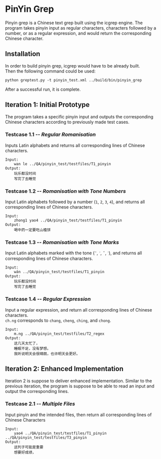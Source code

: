 # PinYin Grep
Pinyin grep is a Chinese text grep built using the icgrep engine. The program takes pinyin input as regular characters, characters followed by a number, or as a regular expression, and would return the corresponding Chinese character. 

## Installation
In order to build pinyin grep, icgrep would have to be already built.\
Then the following command could be used:
```
python greptest.py -t pinyin_test.xml ../build/bin/pinyin_grep
```
After a successful run, it is complete.

## Iteration 1: Initial Prototype
The program takes a specific pinyin input and outputs the corresponding Chinese characters according to previously made test cases.

### Testcase 1.1 -- *Regular Romanisation*
Inputs Latin alphabets and returns all corresponding lines of Chinese characters.

```
Input: 
	wan le ../QA/pinyin_test/testfiles/T1_pinyin
Output:
	玩乐都没时间
	写完了去睡觉
```

### Testcase 1.2 -- *Romanisation with Tone Numbers*
Input Latin alphabets followed by a number (`1`, `2`, `3`, `4`), and returns all corresponding lines of Chinese characters.

```
Input: 
	zhong1 yao4 ../QA/pinyin_test/testfiles/T1_pinyin
Output:
	喝中药一定要吃山楂饼
```

### Testcase 1.3 -- *Romanisation with Tone Marks*
Input Latin alphabets marked with the tone (`ˉ`, `ˊ`, `ˇ`, `ˋ`), and returns all corresponding lines of Chinese characters.

```
Input: 
	wán ../QA/pinyin_test/testfiles/T1_pinyin
Output:
	玩乐都没时间
	写完了去睡觉
```

### Testcase 1.4 -- *Regular Expression*
Input a regular expression, and return all corresponding lines of Chinese characters.\
`ch.ng` corresponds to `chang`, `cheng`, `ching`, and `chong`.

```
Input: 
	m.ng ../QA/pinyin_test/testfiles/T2_regex
Output:
	这几天太忙了，
	睡眠不足，没有梦想。
	我听说明天会很晴朗，也许明天会更好。
```


## Iteration 2: Enhanced Implementation 
Iteration 2 is suppose to deliver enhanced implementation. Similar to the previous iteration, the program is suppose to be able to read an input and output the corresponding lines.

### Testcase 2.1 -- *Multiple Files*
Input pinyin and the intended files, then return all corresponding lines of Chinese Characters

```
Input: 
	yao4 ../QA/pinyin_test/testfiles/T1_pinyin ../QA/pinyin_test/testfiles/T3_pinyin
Output:
	这列子可能是重要
	想要好成绩，
```



